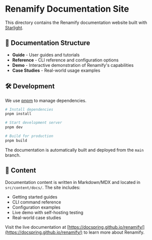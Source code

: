 # Renamify Documentation Site

This directory contains the Renamify documentation website built with
[Starlight](https://starlight.astro.build).

## 📖 Documentation Structure

- **Guide** - User guides and tutorials
- **Reference** - CLI reference and configuration options
- **Demo** - Interactive demonstration of Renamify's capabilities
- **Case Studies** - Real-world usage examples

## 🛠️ Development

We use [pnpm](https://pnpm.io/) to manage dependencies.

```bash
# Install dependencies
pnpm install

# Start development server
pnpm dev

# Build for production
pnpm build
```

The documentation is automatically built and deployed from the `main` branch.

## 📝 Content

Documentation content is written in Markdown/MDX and located in
`src/content/docs/`. The site includes:

- Getting started guides
- CLI command reference
- Configuration examples
- Live demo with self-hosting testing
- Real-world case studies

Visit the live documentation at [https://docspring.github.io/renamify/](https://docspring.github.io/renamify/) to learn
more about Renamify.
